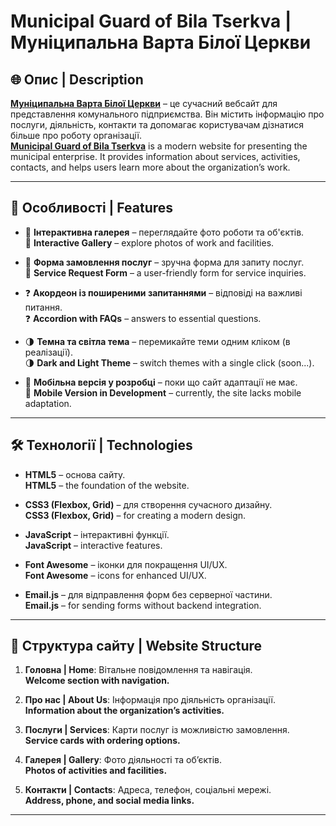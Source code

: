 # Municipal Guard of Bila Tserkva | Муніципальна Варта Білої Церкви


## 🌐 Опис | Description

**[Муніципальна Варта Білої Церкви](https://t3vel.github.io/mynicipal-guard/)** – це сучасний вебсайт для представлення комунального підприємства. Він містить інформацію про послуги, діяльність, контакти та допомагає користувачам дізнатися більше про роботу організації.  
**[Municipal Guard of Bila Tserkva](https://t3vel.github.io/mynicipal-guard/)** is a modern website for presenting the municipal enterprise. It provides information about services, activities, contacts, and helps users learn more about the organization’s work.

---

## 🚀 Особливості | Features

- 🎨 **Інтерактивна галерея** – переглядайте фото роботи та об'єктів.  
  🎨 **Interactive Gallery** – explore photos of work and facilities.

- 📝 **Форма замовлення послуг** – зручна форма для запиту послуг.  
  📝 **Service Request Form** – a user-friendly form for service inquiries.

- ❓ **Акордеон із поширеними запитаннями** – відповіді на важливі питання.  
  ❓ **Accordion with FAQs** – answers to essential questions.

- 🌗 **Темна та світла тема** – перемикайте теми одним кліком (в реалізації).   
  🌗 **Dark and Light Theme** – switch themes with a single click (soon...).

- 📱 **Мобільна версія у розробці** – поки що сайт адаптації не має.  
  📱 **Mobile Version in Development** – currently, the site lacks mobile adaptation.

---

## 🛠 Технології | Technologies

- **HTML5** – основа сайту.  
  **HTML5** – the foundation of the website.

- **CSS3 (Flexbox, Grid)** – для створення сучасного дизайну.  
  **CSS3 (Flexbox, Grid)** – for creating a modern design.

- **JavaScript** – інтерактивні функції.  
  **JavaScript** – interactive features.

- **Font Awesome** – іконки для покращення UI/UX.  
  **Font Awesome** – icons for enhanced UI/UX.

- **Email.js** – для відправлення форм без серверної частини.  
  **Email.js** – for sending forms without backend integration.

---

## 📌 Структура сайту | Website Structure

1. **Головна | Home**: Вітальне повідомлення та навігація.  
   **Welcome section with navigation.**

2. **Про нас | About Us**: Інформація про діяльність організації.  
   **Information about the organization’s activities.**

3. **Послуги | Services**: Карти послуг із можливістю замовлення.  
   **Service cards with ordering options.**

4. **Галерея | Gallery**: Фото діяльності та об’єктів.  
   **Photos of activities and facilities.**

5. **Контакти | Contacts**: Адреса, телефон, соціальні мережі.  
   **Address, phone, and social media links.**

---

